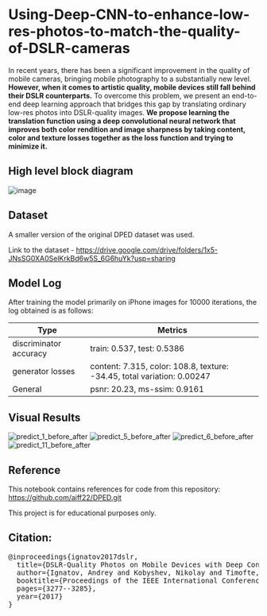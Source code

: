 # Using-Deep-CNN-to-enhance-low-res-photos-to-match-the-quality-of-DSLR-cameras
In recent years, there has been a significant improvement in the quality of mobile cameras, bringing mobile photography to a substantially new level. **However, when it comes to artistic quality, mobile devices still fall behind their DSLR counterparts.** To overcome this problem, we present an end-to-end deep learning approach that bridges this gap by translating ordinary low-res photos into DSLR-quality images. **We propose learning the translation function using a deep convolutional neural network that improves both color rendition and image sharpness by taking content, color and texture losses together as the loss function and trying to minimize it.**

## High level block diagram

![image](https://user-images.githubusercontent.com/43838718/108750258-d1172100-7566-11eb-906f-e0d3a4f8d907.png)

## Dataset

A smaller version of the original DPED dataset was used. 

Link to the dataset - https://drive.google.com/drive/folders/1x5-JNsSG0XA0SelKrkBd6w5S_6G6huYk?usp=sharing

## Model Log

After training the model primarily on iPhone images for 10000 iterations, the log obtained is as follows:

| Type | Metrics |
| ---- | ---- |
| discriminator accuracy | train: 0.537, test: 0.5386 |
| generator losses | content: 7.315, color: 108.8, texture: -34.45, total variation: 0.00247 |
| General | psnr: 20.23, ms-ssim: 0.9161 |

## Visual Results

![predict_1_before_after](https://user-images.githubusercontent.com/43838718/115104326-50c4d900-9f75-11eb-8a12-825847d42123.png)
![predict_5_before_after](https://user-images.githubusercontent.com/43838718/115104329-54586000-9f75-11eb-94a3-341edd47732f.png)
![predict_6_before_after](https://user-images.githubusercontent.com/43838718/115104331-56222380-9f75-11eb-9670-9e242d87f2ce.png)
![predict_11_before_after](https://user-images.githubusercontent.com/43838718/115104334-57ebe700-9f75-11eb-8f32-c8fdde319dfd.png)

## Reference

This notebook contains references for code from this repository: https://github.com/aiff22/DPED.git

This project is for educational purposes only.

## Citation:

<pre>
@inproceedings{ignatov2017dslr,
  title={DSLR-Quality Photos on Mobile Devices with Deep Convolutional Networks},
  author={Ignatov, Andrey and Kobyshev, Nikolay and Timofte, Radu and Vanhoey, Kenneth and Van Gool, Luc},
  booktitle={Proceedings of the IEEE International Conference on Computer Vision},
  pages={3277--3285},
  year={2017}
}
</pre>

